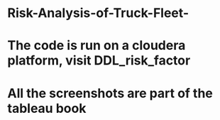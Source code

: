 # Risk-Analysis-of-Truck-Fleet-
# The code is run on a cloudera platform, visit DDL_risk_factor
# All the screenshots are part of the tableau book
